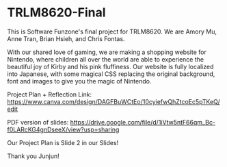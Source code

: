 # TRLM8620-Final
This is Software Funzone's final project for TRLM8620. We are Amory Mu, Anne Tran, Brian Hsieh, and Chris Fontas.

With our shared love of gaming, we are making a shopping website for Nintendo, where children all over the world are able to experience the beautiful joy of Kirby and his pink fluffiness. Our website is fully localized into Japanese, with some magical CSS replacing the original background, font and images to give you the magic of Nintendo. 

Project Plan + Reflection Link: https://www.canva.com/design/DAGFBuWCtEo/10cyiefwQhZtcoEc5pTKeQ/edit

PDF version of slides:
https://drive.google.com/file/d/1iVtw5ntF66qm_Bc-f0LARcKG4gnDseeX/view?usp=sharing

Our Project Plan is Slide 2 in our Slides!

Thank you Junjun!
